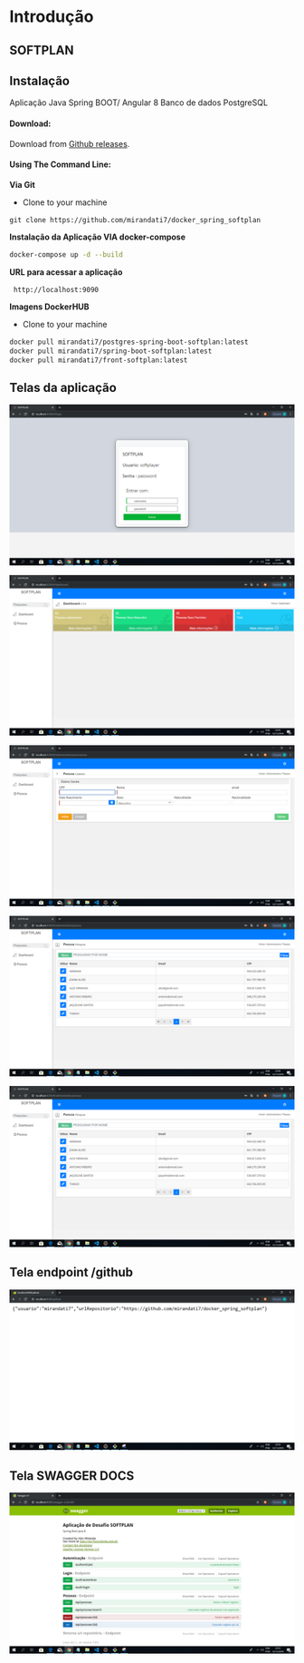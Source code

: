 Introdução
============

**SOFTPLAN** 
------------
Instalação
------------
Aplicação Java Spring BOOT/ Angular 8 Banco de dados PostgreSQL 

#### Download:

Download from [Github releases](https://github.com/mirandati7/docker_spring_softplan).

#### Using The Command Line:

__Via Git__
- Clone to your machine
```
git clone https://github.com/mirandati7/docker_spring_softplan
```

__Instalação da Aplicação VIA docker-compose__
```bash
docker-compose up -d --build
```

__URL para acessar a aplicação__
``` 
 http://localhost:9090
```

__Imagens DockerHUB__
- Clone to your machine
```
docker pull mirandati7/postgres-spring-boot-softplan:latest
docker pull mirandati7/spring-boot-softplan:latest
docker pull mirandati7/front-softplan:latest
```

Telas da aplicação
------------------------------
!["Login"](https://github.com/mirandati7/docker_spring_softplan/blob/master/front-softplan/screenshots/login.png "Login")

!["Dashboard"](https://github.com/mirandati7/docker_spring_softplan/blob/master/front-softplan/screenshots/dashboard.png "Dashboard")

!["Pessoa"](https://github.com/mirandati7/docker_spring_softplan/blob/master/front-softplan/screenshots/pessoa-detail.png "Cadastro Pessoa")

!["Pessoa"](https://github.com/mirandati7/docker_spring_softplan/blob/master/front-softplan/screenshots/pessoa-list.png "Listagem Pessoa")

!["Tela"](https://github.com/mirandati7/docker_spring_softplan/blob/master/front-softplan/screenshots/pessoa-list.png "Tela Responsiva")


Tela endpoint /github
------------------------------

!["Endpoint"](https://github.com/mirandati7/docker_spring_softplan/blob/master/front-softplan/screenshots/endpoint_github.png "Endpoint GitHUB")


Tela SWAGGER DOCS
----------------------------

!["SWAGGER"](https://github.com/mirandati7/docker_spring_softplan/blob/master/front-softplan/screenshots/swagger-docs.png "Swagger DOCS")
